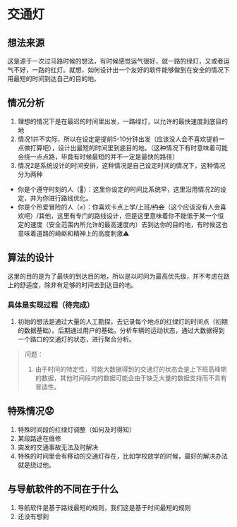 # 交通灯

## 想法来源

这是源于一次过马路时候的想法，有时候感觉运气很好，就一路的绿灯，又或者运气不好，一路的红灯。就想，如何设计出一个友好的软件能够做到在安全的情况下用最短的时间到达自己的目的地。

## 情况分析

1. 理想的情况下是在最迟的时间里出发，一路绿灯，以允许的最快速度到底目的地
2. 情况1并不实际，所以在设定是提前5-10分钟出发（应该没人会不喜欢提前一点做打算吧），设计出最短的时间里到底目的地。（这种情况下有时意味着可能会绕一点点路，毕竟有时候最短的并不一定是最快的路径）
3. 情况2是系统设计的时间安排，这种情况是自己设定时间的情况下，这种情况分为两种
  - 你是个遵守时刻的人（:clap:）：这里你设定的时间比系统早，这里沿用情况2的设定，并为你进行路线优化。
  - 你是个热爱冒险的人（:fist:）：你喜欢卡点上学/上班/<s>约会</s>（这个应该没有人会喜欢吧）/其他，这里有专门的路线设计，但是这里意味着你不能低于某一个恒定的速度（安全范围内所允许的最高速度内）去到达你的目的地，有时候这也意味着道路的崎岖和精神上的高度刺激:warning:

## 算法的设计

这里的目的是为了最快的到达目的地，所以是以时间为最高优先级，并不考虑在路上的舒适度，除非有足够的时间去到达目的地。

### 具体是实现过程（待完成）

1. 初始的想法是通过大量的人工勘探，去记录每个地点的红绿灯的时间点（初期的数据基础）。后期通过用户的基础，分析车辆的运动状态，通过大数据得到一个路口的交通灯的状态，进行聚合分析。
  > 问题：
  >   1. 由于时间的特定性，可能大数据得到的交通灯的状态会是上下班高峰期的数据，其他时间段内的数据可能会由于缺乏大量的数据支持而不具有普适性。


## 特殊情况:worried:

1. 特殊时间段的红绿灯调整（如何及时得知）
2. 某段路途在维修
3. 突发的交通事故无法及时解决
4. 特殊的时间里会有移动的交通灯存在，比如学校放学的时候，最好的解决办法就是绕过他。

## 与导航软件的不同在于什么

1. 导航软件是基于路线最短的规则，我们这是基于时间最短的规则
2. 还没有想到
